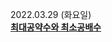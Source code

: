 2022.03.29 (화요일)  
<strong><u>[최대공약수와 최소공배수](https://programmers.co.kr/learn/courses/30/lessons/12940)</u></strong>
